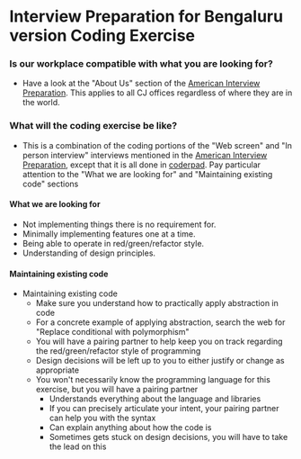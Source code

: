 # Interview Preparation for Bengaluru version Coding Exercise  

### Is our workplace compatible with what you are looking for?
- Have a look at the "About Us" section of the [American Interview Preparation](https://github.com/cjdev/interview-preparation).
  This applies to all CJ offices regardless of where they are in the world.

### What will the coding exercise be like?
- This is a combination of the coding portions of the "Web screen" and "In person interview" interviews mentioned in the
  [American Interview Preparation](https://github.com/cjdev/interview-preparation), except that it is all done in
  [coderpad](https://coderpad.io/sandbox).  Pay particular attention to the "What we are looking for" and 
  "Maintaining existing code" sections 

#### What we are looking for
- Not implementing things there is no requirement for.
- Minimally implementing features one at a time.
- Being able to operate in red/green/refactor style.
- Understanding of design principles.

#### Maintaining existing code
- Maintaining existing code
    - Make sure you understand how to practically apply abstraction in code
    - For a concrete example of applying abstraction, search the web for "Replace conditional with polymorphism"
    - You will have a pairing partner to help keep you on track regarding the red/green/refactor style of programming
    - Design decisions will be left up to you to either justify or change as appropriate 
    - You won't necessarily know the programming language for this exercise, but you will have a pairing partner
        - Understands everything about the language and libraries
        - If you can precisely articulate your intent, your pairing partner can help you with the syntax
        - Can explain anything about how the code is
        - Sometimes gets stuck on design decisions, you will have to take the lead on this
